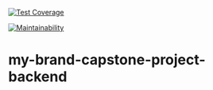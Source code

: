 [![Test Coverage](https://api.codeclimate.com/v1/badges/65fed3677c9ac02ec314/test_coverage)](https://codeclimate.com/github/Steve-Ndicunguye/My_Portfolio-Rest-API/test_coverage)

[![Maintainability](https://api.codeclimate.com/v1/badges/65fed3677c9ac02ec314/maintainability)](https://codeclimate.com/github/Steve-Ndicunguye/My_Portfolio-Rest-API/maintainability)







# my-brand-capstone-project-backend
